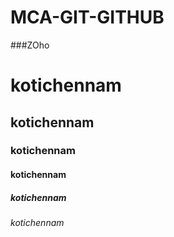 # MCA-GIT-GITHUB
###ZOho
# kotichennam
## kotichennam
### kotichennam
#### kotichennam
##### kotichennam
###### kotichennam
